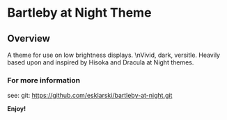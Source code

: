# Bartleby at Night Theme

## Overview
A theme for use on low brightness displays. \nVivid, dark, versitle. Heavily based upon and inspired by Hisoka and Dracula at Night themes. 

### For more information
see: 
git: https://github.com/esklarski/bartleby-at-night.git

**Enjoy!**
